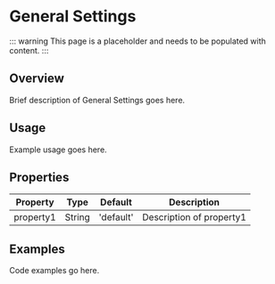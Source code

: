 # General Settings

::: warning
This page is a placeholder and needs to be populated with content.
:::

## Overview

Brief description of General Settings goes here.

## Usage

Example usage goes here.

## Properties

| Property | Type | Default | Description |
|----------|------|---------|-------------|
| property1 | String | 'default' | Description of property1 |

## Examples

Code examples go here.
